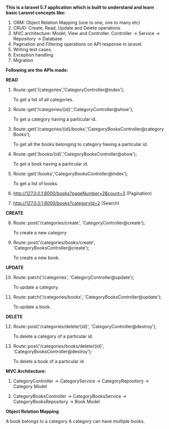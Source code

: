 **This is a laravel 5.7 application which is built to understand and learn basic Laravel concepts like:**


1. ORM:  Object Relation Mapping (one to one, one to many etc)
2. CRUD: Create, Read, Update and Delete operations
3. MVC architecture: Model, View and Controller. 
   Controller  ->  Service -> Repository ->  Database
4. Pagination and Filtering operations on API response in laravel.
5. Writing test cases.
6. Exception handling    
7. Migration


**Following are the APIs made:**


  **READ**
1. Route::get('/categories','CategoryController@index');


   To get a list of all categories. 
   
   
2. Route::get('/categories/{id}','CategoryController@show');


   To get a category having a particular id.
   
   
3. Route::get('/categories/{id}/books','CategoryBooksController@categoryBooks');


   To get all the books belonging to category having a particular id.
   
   
4. Route::get('/books/{id}','CategoryBooksController@show');


   To get a book having a particular id.
   
   
5. Route::get('/books','CategoryBooksController@index');


   To get a list of books.
   
   
6. http://127.0.0.1:8000/books?pageNumber=2&count=3 (Pagination)


7. http://127.0.0.1:8000/books?categoryId=2 (Search)

**CREATE**


8. Route::post('/categories/create', 'CategoryController@create');


   To create a new category
9. Route::post('/categories/books/create', 'CategoryBooksController@create');


   To create a new book.
   
**UPDATE**


10. Route::patch('/categories', 'CategoryController@update');


    To update a category.
11. Route::patch('/categories/books', 'CategoryBooksController@update');


    To update a book.
    
    
**DELETE**


12. Route::post('/categories/delete/{id}', 'CategoryController@destroy');


    To delete a category of a particular id.
    
    
13. Route::post('/categories/books/delete/{id}', 'CategoryBooksController@destroy');


    To delete a book of a particular id.
    
    
  **MVC Architecture:**


1. CategoryController -> CategoryService -> CategoryRepository -> Category Model


2. CategoryBooksController -> CategoryBooksService -> CategoryBooksRepository -> Book Model


  **Object Relation Mapping**


A book belongs to a category 
A category can have multiple books.
